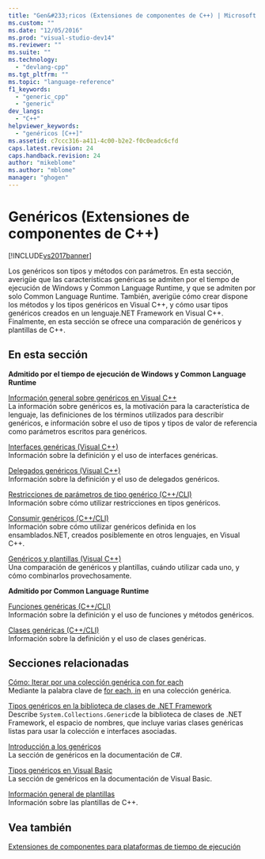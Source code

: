 ```yaml
---
title: "Gen&#233;ricos (Extensiones de componentes de C++) | Microsoft Docs"
ms.custom: ""
ms.date: "12/05/2016"
ms.prod: "visual-studio-dev14"
ms.reviewer: ""
ms.suite: ""
ms.technology: 
  - "devlang-cpp"
ms.tgt_pltfrm: ""
ms.topic: "language-reference"
f1_keywords: 
  - "generic_cpp"
  - "generic"
dev_langs: 
  - "C++"
helpviewer_keywords: 
  - "genéricos [C++]"
ms.assetid: c7ccc316-a411-4c00-b2e2-f0c0eadc6cfd
caps.latest.revision: 24
caps.handback.revision: 24
author: "mikeblome"
ms.author: "mblome"
manager: "ghogen"
---
```

# Gen&#233;ricos (Extensiones de componentes de C++)
[!INCLUDE[vs2017banner](../assembler/inline/includes/vs2017banner.md)]

Los genéricos son tipos y métodos con parámetros.  En esta sección, averigüe que las características genéricas se admiten por el tiempo de ejecución de Windows y Common Language Runtime, y que se admiten por solo Common Language Runtime.  También, averigüe cómo crear dispone los métodos y los tipos genéricos en Visual C\+\+, y cómo usar tipos genéricos creados en un lenguaje.NET Framework en Visual C\+\+.  Finalmente, en esta sección se ofrece una comparación de genéricos y plantillas de C\+\+.  
  
## En esta sección  
 **Admitido por el tiempo de ejecución de Windows y Common Language Runtime**  
  
 [Información general sobre genéricos en Visual C\+\+](../windows/overview-of-generics-in-visual-cpp.md)  
 La información sobre genéricos es, la motivación para la característica de lenguaje, las definiciones de los términos utilizados para describir genéricos, e información sobre el uso de tipos y tipos de valor de referencia como parámetros escritos para genéricos.  
  
 [Interfaces genéricas \(Visual C\+\+\)](../Topic/Generic%20Interfaces%20\(Visual%20C++\).md)  
 Información sobre la definición y el uso de interfaces genéricas.  
  
 [Delegados genéricos \(Visual C\+\+\)](../Topic/Generic%20Delegates%20\(Visual%20C++\).md)  
 Información sobre la definición y el uso de delegados genéricos.  
  
 [Restricciones de parámetros de tipo genérico \(C\+\+\/CLI\)](../Topic/Constraints%20on%20Generic%20Type%20Parameters%20\(C++-CLI\).md)  
 Información sobre cómo utilizar restricciones en tipos genéricos.  
  
 [Consumir genéricos \(C\+\+\/CLI\)](../windows/consuming-generics-cpp-cli.md)  
 Información sobre cómo utilizar genéricos definida en los ensamblados.NET, creados posiblemente en otros lenguajes, en Visual C\+\+.  
  
 [Genéricos y plantillas \(Visual C\+\+\)](../windows/generics-and-templates-visual-cpp.md)  
 Una comparación de genéricos y plantillas, cuándo utilizar cada uno, y cómo combinarlos provechosamente.  
  
 **Admitido por Common Language Runtime**  
  
 [Funciones genéricas \(C\+\+\/CLI\)](../windows/generic-functions-cpp-cli.md)  
 Información sobre la definición y el uso de funciones y métodos genéricos.  
  
 [Clases genéricas \(C\+\+\/CLI\)](../Topic/Generic%20Classes%20\(C++-CLI\).md)  
 Información sobre la definición y el uso de clases genéricas.  
  
## Secciones relacionadas  
 [Cómo: Iterar por una colección genérica con for each](../dotnet/how-to-iterate-over-a-generic-collection-with-for-each.md)  
 Mediante la palabra clave de [for each, in](../dotnet/for-each-in.md) en una colección genérica.  
  
 [Tipos genéricos en la biblioteca de clases de .NET Framework](../Topic/Generics%20in%20the%20.NET%20Framework%20Class%20Library%20\(C%23%20Programming%20Guide\).md)  
 Describe `System.Collections.Generic`de la biblioteca de clases de .NET Framework, el espacio de nombres, que incluye varias clases genéricas listas para usar la colección e interfaces asociadas.  
  
 [Introducción a los genéricos](../Topic/Introduction%20to%20Generics%20\(C%23%20Programming%20Guide\).md)  
 La sección de genéricos en la documentación de C\#.  
  
 [Tipos genéricos en Visual Basic](../Topic/Generic%20Types%20in%20Visual%20Basic%20\(Visual%20Basic\).md)  
 La sección de genéricos en la documentación de Visual Basic.  
  
 [Información general de plantillas](../Topic/Templates%20Overview.md)  
 Información sobre las plantillas de C\+\+.  
  
## Vea también  
 [Extensiones de componentes para plataformas de tiempo de ejecución](../windows/component-extensions-for-runtime-platforms.md)